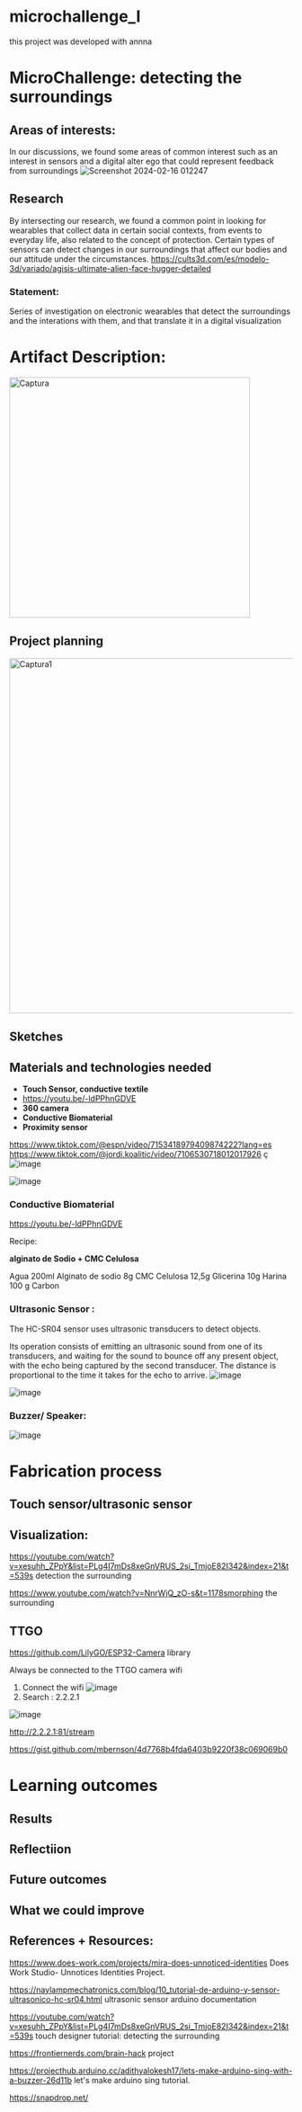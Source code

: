 # microchallenge_I
this project was developed with annna

# MicroChallenge: detecting the surroundings 

## Areas of interests:

In our discussions, we found some areas of common interest such as an interest in sensors and a digital alter ego that could represent feedback from surroundings
![Screenshot 2024-02-16 012247](https://github.com/annafedele/microchallenge/assets/147055673/076530db-5d08-4d14-9ed0-afd52bb2289e)
## Research
By intersecting our research, we found a common point in looking for wearables that collect data in certain social contexts, from events to everyday life, also related to the concept of protection. Certain types of sensors can detect changes in our surroundings that affect our bodies and our attitude under the circumstances.
https://cults3d.com/es/modelo-3d/variado/agisis-ultimate-alien-face-hugger-detailed
### Statement:
Series of investigation on electronic wearables that detect the surroundings and the interations with them, and that translate it in a digital visualization 

# Artifact Description:
<img width="428" alt="Captura" src="https://github.com/annafedele/microchallenge/assets/143884501/f04be928-5f72-41e8-8df1-375081164b7e">


## Project planning
<img width="632" alt="Captura1" src="https://github.com/annafedele/microchallenge/assets/143884501/692cab39-8074-425d-96f3-e5d29e28097c">

## Sketches


## Materials and technologies needed

- **Touch Sensor, conductive textile**
- https://youtu.be/-ldPPhnGDVE
- **360 camera**
- **Conductive Biomaterial**
- **Proximity sensor**


https://www.tiktok.com/@espn/video/7153418979409874222?lang=es 
https://www.tiktok.com/@jordi.koalitic/video/7106530718012017926 ç
![image](https://hackmd.io/_uploads/ry_4175op.png)

![image](https://hackmd.io/_uploads/BJXZQm9oa.png)

### Conductive Biomaterial

https://youtu.be/-ldPPhnGDVE

Recipe: 

**alginato de Sodio  + CMC Celulosa**

Agua 200ml 
Alginato de sodio 8g 
CMC Celulosa 12,5g 
Glicerina 10g 
Harina  100 g 
Carbon 

### Ultrasonic Sensor :

The HC-SR04 sensor uses ultrasonic transducers to detect objects.

Its operation consists of emitting an ultrasonic sound from one of its transducers, and waiting for the sound to bounce off any present object, with the echo being captured by the second transducer. The distance is proportional to the time it takes for the echo to arrive.
![image](https://hackmd.io/_uploads/BJGAtZFo6.png)

![image](https://hackmd.io/_uploads/B1bhq-Fi6.png)

### Buzzer/ Speaker: 
![image](https://hackmd.io/_uploads/S1svcm5i6.png)

# Fabrication process
## Touch sensor/ultrasonic sensor

## Visualization: 

https://youtube.com/watch?v=xesuhh_ZPpY&list=PLg4I7mDs8xeGnVRUS_2si_TmjoE82I342&index=21&t=539s detection the surrounding

https://www.youtube.com/watch?v=NnrWjQ_zO-s&t=1178smorphing the surrounding


## TTGO 
https://github.com/LilyGO/ESP32-Camera 
library 



Always be connected to the TTGO camera wifi 
1. Connect the wifi
![image](https://hackmd.io/_uploads/HJE-_Psia.png)
2. Search : 2.2.2.1 

![image](https://hackmd.io/_uploads/SJwY5vis6.png)

http://2.2.2.1:81/stream 

https://gist.github.com/mbernson/4d7768b4fda6403b9220f38c069069b0 

# Learning outcomes
## Results
## Reflectiion
## Future outcomes
## What we could improve


## References + Resources: 
https://www.does-work.com/projects/mira-does-unnoticed-identities Does Work Studio-  Unnotices Identities Project. 

https://naylampmechatronics.com/blog/10_tutorial-de-arduino-y-sensor-ultrasonico-hc-sr04.html ultrasonic sensor arduino documentation 

https://youtube.com/watch?v=xesuhh_ZPpY&list=PLg4I7mDs8xeGnVRUS_2si_TmjoE82I342&index=21&t=539s touch designer tutorial: detecting the surrounding 

https://frontiernerds.com/brain-hack project 

https://projecthub.arduino.cc/adithyalokesh17/lets-make-arduino-sing-with-a-buzzer-26d11b let's make arduino sing tutorial. 

https://snapdrop.net/ 




